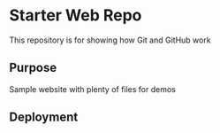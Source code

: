 # Starter Web Repo

This repository is for showing how Git and GitHub work

## Purpose

Sample website with plenty of files for demos

## Deployment 